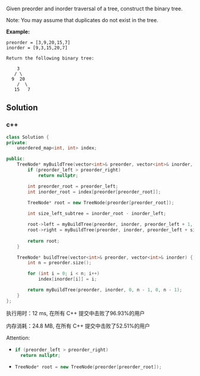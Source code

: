 Given preorder and inorder traversal of a tree, construct the binary tree.

Note:
You may assume that duplicates do not exist in the tree.



 **Example:**

```
preorder = [3,9,20,15,7]
inorder = [9,3,15,20,7]

Return the following binary tree:

    3
   / \
  9  20
    /  \
   15   7
```

## Solution
### c++

```c++
class Solution {
private:
    unordered_map<int, int> index;

public:
    TreeNode* myBuildTree(vector<int>& preorder, vector<int>& inorder, int preorder_left, int preorder_right, int inorder_left, int inorder_right) {
        if (preorder_left > preorder_right)
            return nullptr;

        int preorder_root = preorder_left;
        int inorder_root = index[preorder[preorder_root]];
        
        TreeNode* root = new TreeNode(preorder[preorder_root]);

        int size_left_subtree = inorder_root - inorder_left;

        root->left = myBuildTree(preorder, inorder, preorder_left + 1, preorder_left + size_left_subtree, inorder_left, inorder_root - 1);
        root->right = myBuildTree(preorder, inorder, preorder_left + size_left_subtree + 1, preorder_right, inorder_root + 1, inorder_right);
        
        return root;
    }

    TreeNode* buildTree(vector<int>& preorder, vector<int>& inorder) {
        int n = preorder.size();

        for (int i = 0; i < n; i++) 
            index[inorder[i]] = i;

        return myBuildTree(preorder, inorder, 0, n - 1, 0, n - 1);
    }
};
```

执行用时：12 ms, 在所有 C++ 提交中击败了96.93%的用户

内存消耗：24.8 MB, 在所有 C++ 提交中击败了52.51%的用户

Attention:

- ```c++
  if (preorder_left > preorder_right)
  	return nullptr;
  ```

- ```c++
  TreeNode* root = new TreeNode(preorder[preorder_root]);
  ```

